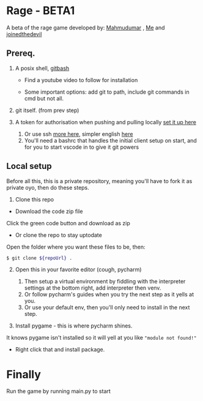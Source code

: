 # Rage - BETA1
A beta of the rage game developed by:
[Mahmudumar](https://github.com/Mahmudumar) , [Me](https://github.com/islami00) and [joinedthedevil](https://github.com/Joinedthedevil)
## Prereq.

1. A posix shell, [gitbash](https://git-scm.com/downloads)

   - Find a youtube video to follow for installation

   - Some important options: add git to path, include git commands in cmd but not all.

2. git itself. (from prev step)
3. A token for authorisation when pushing and pulling locally [set it up here](https://docs.github.com/en/github/authenticating-to-github/keeping-your-account-and-data-secure/creating-a-personal-access-token)
   1. Or use ssh [more here](https://docs.github.com/en/github/authenticating-to-github/connecting-to-github-with-ssh), simpler english [here](https://www.theodinproject.com/paths/foundations/courses/foundations/lessons/setting-up-git)
   2. You'll need a bashrc that handles the initial client setup on start, and for you to start vscode in to give it git powers

## Local setup

Before all this, this is a private repository, meaning you'll have to fork it as private oyo, then do these steps.

1. Clone this repo

- Download the code zip file

Click the green code button and download as zip  

- Or clone the repo to stay uptodate

Open the folder where you want these files to be, then: 

```sh
$ git clone ${repoUrl} .
```

2. Open this in your favorite editor (cough, pycharm)
   1. Then setup a virtual environment by fiddling with the interpreter settings at the bottom right, add interpreter then venv.
   2. Or follow pycharm's guides when you try the next step as it yells at you.
   3. Or use your default env, then you'll only need to install in the next step.

3. Install pygame - this is where pycharm shines.

It knows pygame isn't installed so it will yell at you like `"module not found!"`

- Right click that and install package.

# Finally

Run the game by running main.py to start
